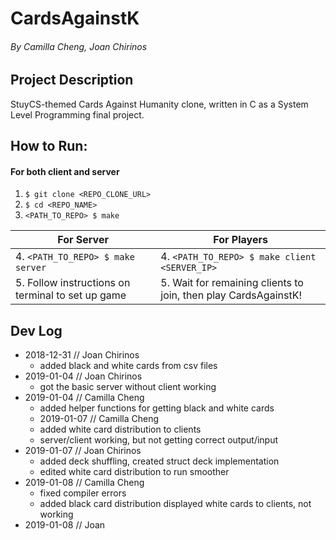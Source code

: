 # CardsAgainstK
###### By Camilla Cheng, Joan Chirinos

## Project Description
StuyCS-themed Cards Against Humanity clone, written in C as a System Level Programming final project.

## How to Run:
#### For both client and server
1. ```$ git clone <REPO_CLONE_URL>```
2. ```$ cd <REPO_NAME>```
3. ```<PATH_TO_REPO> $ make```

|                     For Server                    |                           For Players                           |
| ------------------------------------------------- | --------------------------------------------------------------- |
|       4.  ```<PATH_TO_REPO> $ make server```      |        4. ```<PATH_TO_REPO> $ make client <SERVER_IP>```        |
| 5. Follow instructions on terminal to set up game | 5. Wait for remaining clients to join, then play CardsAgainstK! |

## Dev Log
* 2018-12-31 // Joan Chirinos
  - added black and white cards from csv files
* 2019-01-04 // Joan Chirinos
  - got the basic server without client working
* 2019-01-04 // Camilla Cheng
  - added helper functions for getting black and white cards
  * 2019-01-07 // Camilla Cheng
  - added white card distribution to clients
  - server/client working, but not getting correct output/input
* 2019-01-07 // Joan Chirinos
  - added deck shuffling, created struct deck implementation
  - edited white card distribution to run smoother
* 2019-01-08 // Camilla Cheng
  - fixed compiler errors
  - added black card distribution displayed white cards to clients, not working
* 2019-01-08 // Joan

